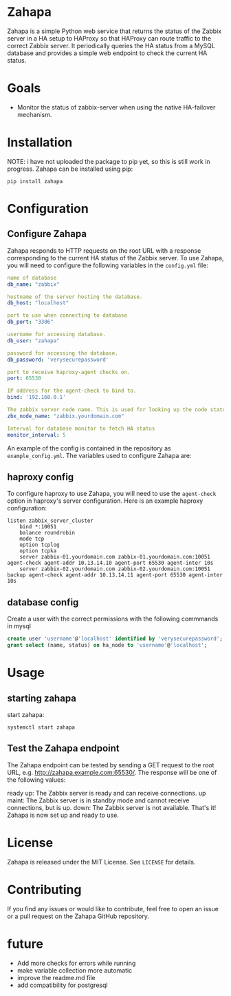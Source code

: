 # Zahapa
Zahapa is a simple Python web service that returns the status of the Zabbix server in a HA setup to HAProxy so that HAProxy can route traffic to the correct Zabbix server. It periodically queries the HA status from a MySQL database and provides a simple web endpoint to check the current HA status.

# Goals
- Monitor the status of zabbix-server when using the native HA-failover mechanism.



# Installation

NOTE: i have not uploaded the package to pip yet, so this is still work in progress.
Zahapa can be installed using pip: 
```shell
pip install zahapa
```

# Configuration

## Configure Zahapa

Zahapa responds to HTTP requests on the root URL with a response corresponding to the current HA status of the Zabbix server. To use Zahapa, you will need to configure the following variables in the `config.yml` file:

```yaml
name of database
db_name: "zabbix"

hostname of the server hosting the database.
db_host: "localhost"

port to use when connecting to database
db_port: "3306"

username for accessing database.
db_user: "zahapa"

password for accessing the database.
db_password: 'verysecurepassword'

port to receive haproxy-agent checks on.
port: 65530

IP address for the agent-check to bind to.
bind: '192.168.0.1'

The zabbix server node name. This is used for looking up the node status in the database.
zbx_node_name: "zabbix.yourdomain.com"

Interval for database monitor to fetch HA status
monitor_interval: 5
```

An example of the config is contained in the repository as `example_config.yml`. The variables used to configure Zahapa are:

## haproxy config

To configure haproxy to use Zahapa, you will need to use the `agent-check` option in haproxy's server configuration. Here is an example haproxy configuration:

```properties
listen zabbix_server_cluster
    bind *:10051
    balance roundrobin
    mode tcp
    option tcplog
    option tcpka
    server zabbix-01.yourdomain.com zabbix-01.yourdomain.com:10051 agent-check agent-addr 10.13.14.10 agent-port 65530 agent-inter 10s
    server zabbix-02.yourdomain.com zabbix-02.yourdomain.com:10051 backup agent-check agent-addr 10.13.14.11 agent-port 65530 agent-inter 10s
```

## database config
Create a user with the correct permissions with the following commmands in mysql
```sql
create user 'username'@'localhost' identified by 'verysecurepassword';
grant select (name, status) on ha_node to 'username'@'localhost';
```

# Usage

## starting zahapa
start zahapa:
```shell
systemctl start zahapa
```

## Test the Zahapa endpoint
The Zahapa endpoint can be tested by sending a GET request to the root URL, e.g. http://zahapa.example.com:65530/. The response will be one of the following values:

ready up: The Zabbix server is ready and can receive connections.
up maint: The Zabbix server is in standby mode and cannot receive connections, but is up.
down: The Zabbix server is not available.
That's it! Zahapa is now set up and ready to use.

# License

Zahapa is released under the MIT License. See `LICENSE` for details.

# Contributing
If you find any issues or would like to contribute, feel free to open an issue or a pull request on the Zahapa GitHub repository.


# future
- Add more checks for errors while running
- make variable collection more automatic 
- improve the readme.md file
- add compatibility for postgresql